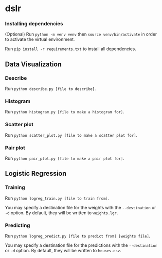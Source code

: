 # dslr

### Installing dependencies

(Optional) Run `python -m venv venv` then `source venv/bin/activate` in order to activate the virtual environment.

Run `pip install -r requirements.txt` to install all dependencies.

## Data Visualization

### Describe

Run `python describe.py [file to describe]`.

### Histogram

Run `python histogram.py [file to make a histogram for]`.

### Scatter plot

Run `python scatter_plot.py [file to make a scatter plot for]`.

### Pair plot

Run `python pair_plot.py [file to make a pair plot for]`.

## Logistic Regression

### Training

Run `python logreg_train.py [file to train from]`.

You may specify a destination file for the weights with the `--destination` or `-d` option. By default, they will be written to `weights.lgr`.

### Predicting

Run `python logreg_predict.py [file to predict from] [weights file]`.

You may specify a destination file for the predictions with the `--destination` or `-d` option. By default, they will be written to `houses.csv`.